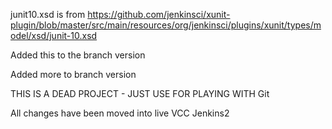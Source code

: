 
junit10.xsd is from https://github.com/jenkinsci/xunit-plugin/blob/master/src/main/resources/org/jenkinsci/plugins/xunit/types/model/xsd/junit-10.xsd

Added this to the branch version

Added more to branch version

THIS IS A DEAD PROJECT - JUST USE FOR PLAYING WITH  Git

All changes have been moved into live VCC Jenkins2